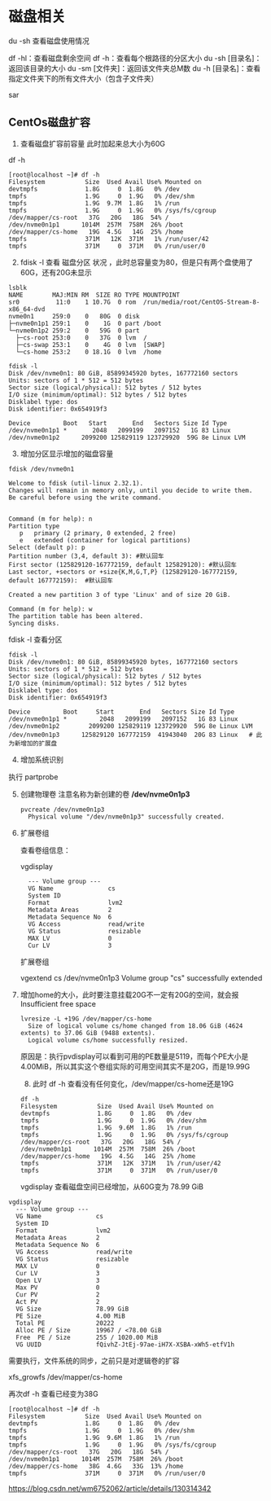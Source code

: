 # 磁盘相关

du -sh  查看磁盘使用情况

df -hl：查看磁盘剩余空间
df -h：查看每个根路径的分区大小
du -sh [目录名]：返回该目录的大小
du -sm [文件夹]：返回该文件夹总M数
du -h [目录名]：查看指定文件夹下的所有文件大小（包含子文件夹）


sar



## CentOs磁盘扩容

1. 查看磁盘扩容前容量 此时加起来总大小为60G

df  -h  

```
[root@localhost ~]# df -h
Filesystem           Size  Used Avail Use% Mounted on
devtmpfs             1.8G     0  1.8G   0% /dev
tmpfs                1.9G     0  1.9G   0% /dev/shm
tmpfs                1.9G  9.7M  1.8G   1% /run
tmpfs                1.9G     0  1.9G   0% /sys/fs/cgroup
/dev/mapper/cs-root   37G   20G   18G  54% /
/dev/nvme0n1p1      1014M  257M  758M  26% /boot
/dev/mapper/cs-home   19G  4.5G   14G  25% /home
tmpfs                371M   12K  371M   1% /run/user/42
tmpfs                371M     0  371M   0% /run/user/0

```



2. fdisk -l 查看 磁盘分区 状况 ，此时总容量变为80，但是只有两个盘使用了60G，还有20G未显示

```
lsblk  
NAME        MAJ:MIN RM  SIZE RO TYPE MOUNTPOINT
sr0          11:0    1 10.7G  0 rom  /run/media/root/CentOS-Stream-8-x86_64-dvd
nvme0n1     259:0    0   80G  0 disk 
├─nvme0n1p1 259:1    0    1G  0 part /boot
└─nvme0n1p2 259:2    0   59G  0 part 
  ├─cs-root 253:0    0   37G  0 lvm  /
  ├─cs-swap 253:1    0    4G  0 lvm  [SWAP]
  └─cs-home 253:2    0 18.1G  0 lvm  /home
  
fdisk -l  
Disk /dev/nvme0n1: 80 GiB, 85899345920 bytes, 167772160 sectors
Units: sectors of 1 * 512 = 512 bytes
Sector size (logical/physical): 512 bytes / 512 bytes
I/O size (minimum/optimal): 512 bytes / 512 bytes
Disklabel type: dos
Disk identifier: 0x654919f3

Device         Boot   Start       End   Sectors Size Id Type
/dev/nvme0n1p1 *       2048   2099199   2097152   1G 83 Linux
/dev/nvme0n1p2      2099200 125829119 123729920  59G 8e Linux LVM
```

3.  增加分区显示增加的磁盘容量

   ```
   fdisk /dev/nvme0n1
   
   Welcome to fdisk (util-linux 2.32.1).
   Changes will remain in memory only, until you decide to write them.
   Be careful before using the write command.
   
   
   Command (m for help): n
   Partition type
      p   primary (2 primary, 0 extended, 2 free)
      e   extended (container for logical partitions)
   Select (default p): p
   Partition number (3,4, default 3): #默认回车
   First sector (125829120-167772159, default 125829120): #默认回车
   Last sector, +sectors or +size{K,M,G,T,P} (125829120-167772159, default 167772159):  #默认回车
   
   Created a new partition 3 of type 'Linux' and of size 20 GiB.
   
   Command (m for help): w
   The partition table has been altered.
   Syncing disks.
   ```

   fdisk -l 查看分区

   ```
   fdisk -l  
   Disk /dev/nvme0n1: 80 GiB, 85899345920 bytes, 167772160 sectors
   Units: sectors of 1 * 512 = 512 bytes
   Sector size (logical/physical): 512 bytes / 512 bytes
   I/O size (minimum/optimal): 512 bytes / 512 bytes
   Disklabel type: dos
   Disk identifier: 0x654919f3
   
   Device         Boot     Start       End   Sectors Size Id Type
   /dev/nvme0n1p1 *         2048   2099199   2097152   1G 83 Linux
   /dev/nvme0n1p2        2099200 125829119 123729920  59G 8e Linux LVM
   /dev/nvme0n1p3      125829120 167772159  41943040  20G 83 Linux   # 此为新增加的扩展盘
   ```

   4. 增加系统识别

   执行  partprobe

   5. 创建物理卷   注意名称为新创建的卷  **/dev/nvme0n1p3**

      ```
      pvcreate /dev/nvme0n1p3
        Physical volume "/dev/nvme0n1p3" successfully created.
      ```

6. 扩展卷组

   查看卷组信息：

   vgdisplay

   ```
     --- Volume group ---
     VG Name               cs
     System ID             
     Format                lvm2
     Metadata Areas        2
     Metadata Sequence No  6
     VG Access             read/write
     VG Status             resizable
     MAX LV                0
     Cur LV                3
   ```

   扩展卷组 

   vgextend  cs /dev/nvme0n1p3 
     Volume group "cs" successfully extended

7. 增加home的大小，此时要注意挂载20G不一定有20G的空间，就会报Insufficient free space

   ```
   lvresize -L +19G /dev/mapper/cs-home 
     Size of logical volume cs/home changed from 18.06 GiB (4624 extents) to 37.06 GiB (9488 extents).
     Logical volume cs/home successfully resized.
   ```

   原因是：执行pvdisplay可以看到可用的PE数量是5119，而每个PE大小是4.00MiB，所以其实这个卷组实际的可用空间其实不是20G，而是19.99G

   8.  此时 df -h 查看没有任何变化，/dev/mapper/cs-home还是19G

      ```
      df -h
      Filesystem           Size  Used Avail Use% Mounted on
      devtmpfs             1.8G     0  1.8G   0% /dev
      tmpfs                1.9G     0  1.9G   0% /dev/shm
      tmpfs                1.9G  9.6M  1.8G   1% /run
      tmpfs                1.9G     0  1.9G   0% /sys/fs/cgroup
      /dev/mapper/cs-root   37G   20G   18G  54% /
      /dev/nvme0n1p1      1014M  257M  758M  26% /boot
      /dev/mapper/cs-home   19G  4.5G   14G  25% /home
      tmpfs                371M   12K  371M   1% /run/user/42
      tmpfs                371M     0  371M   0% /run/user/0
      ```

      vgdisplay 查看磁盘空间已经增加，从60G变为 78.99 GiB

```
vgdisplay 
  --- Volume group ---
  VG Name               cs
  System ID             
  Format                lvm2
  Metadata Areas        2
  Metadata Sequence No  6
  VG Access             read/write
  VG Status             resizable
  MAX LV                0
  Cur LV                3
  Open LV               3
  Max PV                0
  Cur PV                2
  Act PV                2
  VG Size               78.99 GiB
  PE Size               4.00 MiB
  Total PE              20222
  Alloc PE / Size       19967 / <78.00 GiB
  Free  PE / Size       255 / 1020.00 MiB
  VG UUID               fQivhZ-JtEj-97ae-iH7X-XSBA-xWh5-etfV1h
```

需要执行，文件系统的同步，之前只是对逻辑卷的扩容

xfs_growfs  /dev/mapper/cs-home 

再次df -h 查看已经变为38G

```
[root@localhost ~]# df -h
Filesystem           Size  Used Avail Use% Mounted on
devtmpfs             1.8G     0  1.8G   0% /dev
tmpfs                1.9G     0  1.9G   0% /dev/shm
tmpfs                1.9G  9.6M  1.8G   1% /run
tmpfs                1.9G     0  1.9G   0% /sys/fs/cgroup
/dev/mapper/cs-root   37G   20G   18G  54% /
/dev/nvme0n1p1      1014M  257M  758M  26% /boot
/dev/mapper/cs-home   38G  4.6G   33G  13% /home
tmpfs                371M     0  371M   0% /run/user/0
```

https://blog.csdn.net/wm6752062/article/details/130314342
